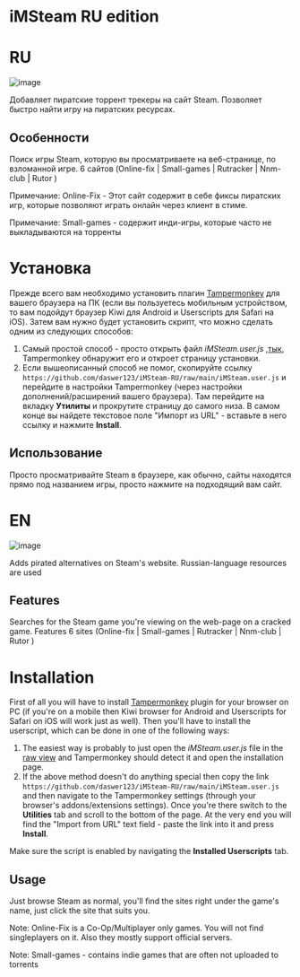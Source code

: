 # iMSteam RU edition

# RU
![image](https://i.imgur.com/2J2KaMp.jpeg)

Добавляет пиратские торрент трекеры на сайт Steam. Позволяет быстро найти игру на пиратских ресурсах.

## Особенности
Поиск игры Steam, которую вы просматриваете на веб-странице, по взломанной игре. 
6 сайтов (Online-fix | Small-games | Rutracker | Nnm-club | Rutor )

Примечание: Online-Fix - Этот сайт содержит в себе фиксы пиратских игр, которые позволяют играть онлайн через клиент в стиме.

Примечание: Small-games - содержит инди-игры, которые часто не выкладываются на торренты

# Установка
Прежде всего вам необходимо установить плагин [Tampermonkey](https://www.tampermonkey.net) для вашего браузера на ПК (если вы пользуетесь мобильным устройством, то вам подойдут браузер Kiwi для Android и Userscripts для Safari на iOS). Затем вам нужно будет установить скрипт, что можно сделать одним из следующих способов:  
1. Самый простой способ - просто открыть файл *iMSteam.user.js* ,[тык](https://github.com/DixonJRome/iMSteam-RU/raw/main/iMSteam.user.js), Tampermonkey обнаружит его и откроет страницу установки.  
2. Если вышеописанный способ не помог, скопируйте ссылку `https://github.com/daswer123/iMSteam-RU/raw/main/iMSteam.user.js` и перейдите в настройки Tampermonkey (через настройки дополнений/расширений вашего браузера). Там перейдите на вкладку **Утилиты** и прокрутите страницу до самого низа. В самом конце вы найдете текстовое поле "Импорт из URL" - вставьте в него ссылку и нажмите **Install**.

## Использование

Просто просматривайте Steam в браузере, как обычно, сайты находятся прямо под названием игры, просто нажмите на подходящий вам сайт. 

# EN
![image](https://github.com/daswer123/iMSteam-RU/assets/22278673/f2e319ab-3d73-43b3-a170-2a0e164c6436)

Adds pirated alternatives on Steam's website. Russian-language resources are used

## Features
Searches for the Steam game you're viewing on the web-page on a cracked game. 
Features 6 sites (Online-fix | Small-games | Rutracker | Nnm-club | Rutor )

# Installation
First of all you will have to install [Tampermonkey](https://www.tampermonkey.net) plugin for your browser on PC (if you're on a mobile then Kiwi browser for Android and Userscripts for Safari on iOS will work just as well). Then you'll have to install the userscript, which can be done in one of the following ways:  
1. The easiest way is probably to just open the *iMSteam.user.js* file in the [raw view](https://github.com/DixonJRome/iMSteam-RU/raw/main/iMSteam.user.js) and Tampermonkey should detect it and open the installation page.  
2. If the above method doesn't do anything special then copy the link `https://github.com/daswer123/iMSteam-RU/raw/main/iMSteam.user.js` and then navigate to the Tampermonkey settings (through your browser's addons/extensions settings). Once you're there switch to the **Utilities** tab and scroll to the bottom of the page. At the very end you will find the "Import from URL" text field - paste the link into it and press **Install**.    

Make sure the script is enabled by navigating the **Installed Userscripts** tab.

## Usage

Just browse Steam as normal, you'll find the sites right under the game's name, just click the site that suits you. 

Note: Online-Fix is a Co-Op/Multiplayer only games. You will not find singleplayers on it. Also they mostly support official servers. 

Note: Small-games - сontains indie games that are often not uploaded to torrents
